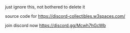 just ignore this, not bothered to delete it


source code for https://discord-collectibles.w3spaces.com/

join discord now https://discord.gg/Mcwh7hGcWb
